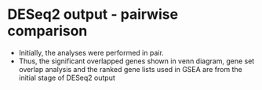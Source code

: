 # DESeq2 output - pairwise comparison
- Initially, the analyses were performed in pair. 
- Thus, the significant overlapped genes shown in venn diagram, gene set overlap analysis and the ranked gene lists used in GSEA are from the initial stage of DESeq2 output
